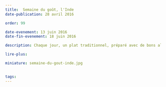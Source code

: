 ```yaml
---
title:  Semaine du goût, l'Inde
date-publication: 28 avril 2016

order: 99

date-evenement: 13 juin 2016
date-fin-evenement: 18 juin 2016

description: Chaque jour, un plat traditionnel, préparé avec de bons aliments. De nouvelles saveurs à découvrir.

lire-plus: 

miniature: semaine-du-gout-inde.jpg
 

tags: 
---
```


<!--fin-excerpt-->
<!-- ******************************** -->
<!-- **** début contenu détaillé **** -->




<!-- **** fin contenu détaillé **** -->
<!-- ****************************** -->



